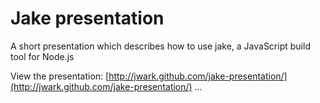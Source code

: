 # Jake presentation

A short presentation which describes how to use jake, a JavaScript build tool for Node.js

View the presentation: [http://jwark.github.com/jake-presentation/](http://jwark.github.com/jake-presentation/) ...
